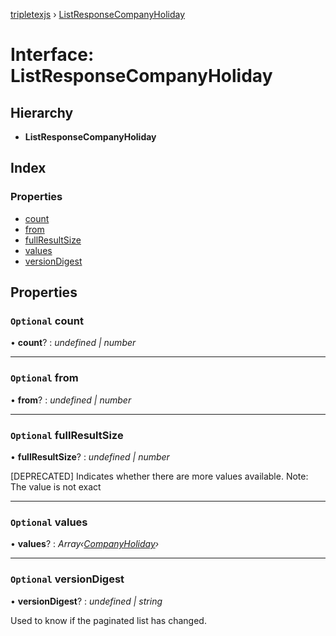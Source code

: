 [tripletexjs](../README.md) › [ListResponseCompanyHoliday](listresponsecompanyholiday.md)

# Interface: ListResponseCompanyHoliday

## Hierarchy

* **ListResponseCompanyHoliday**

## Index

### Properties

* [count](listresponsecompanyholiday.md#optional-count)
* [from](listresponsecompanyholiday.md#optional-from)
* [fullResultSize](listresponsecompanyholiday.md#optional-fullresultsize)
* [values](listresponsecompanyholiday.md#optional-values)
* [versionDigest](listresponsecompanyholiday.md#optional-versiondigest)

## Properties

### `Optional` count

• **count**? : *undefined | number*

___

### `Optional` from

• **from**? : *undefined | number*

___

### `Optional` fullResultSize

• **fullResultSize**? : *undefined | number*

[DEPRECATED] Indicates whether there are more values available. Note: The value is not exact

___

### `Optional` values

• **values**? : *Array‹[CompanyHoliday](companyholiday.md)›*

___

### `Optional` versionDigest

• **versionDigest**? : *undefined | string*

Used to know if the paginated list has changed.

